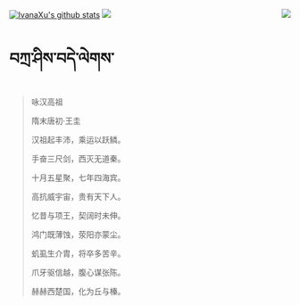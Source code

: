 [![IvanaXu's github stats](https://github-readme-stats.vercel.app/api?username=IvanaXu&show_icons=true&theme=vue-dark)](https://github.com/anuraghazra/github-readme-stats)
<img align="right" src="https://github-readme-stats.vercel.app/api/top-langs/?username=IvanaXu&langs_count=7&theme=graywhite" />
<img src="https://github-readme-stats.vercel.app/api/wakatime?username=IvanaXu&layout=compact&langs_count=6&theme=vue-dark&&custom_title=Programming Times(Jul 29 2021-)" />
# བཀྲ་ཤིས་བདེ་ལེགས་
> 咏汉高祖
>
> 隋末唐初·王圭
>
> 汉祖起丰沛，乘运以跃鳞。
> 
> 手奋三尺剑，西灭无道秦。
> 
> 十月五星聚，七年四海宾。
> 
> 高抗威宇宙，贵有天下人。
> 
> 忆昔与项王，契阔时未伸。
> 
> 鸿门既薄蚀，荥阳亦蒙尘。
> 
> 虮虱生介胄，将卒多苦辛。
> 
> 爪牙驱信越，腹心谋张陈。
> 
> 赫赫西楚国，化为丘与榛。